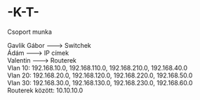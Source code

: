 # -K-T-
Csoport munka

Gavlik Gábor ---> Switchek  
Ádám ---> IP címek   
Valentin ---> Routerek
<br>
Vlan 10: 192.168.10.0, 192.168.110.0, 192.168.210.0, 192.168.40.0   
Vlan 20: 192.168.20.0, 192.168.120.0, 192.168.220.0, 192.168.50.0   
Vlan 30: 192.168.30.0, 192.168.130.0, 192.168.230.0, 192.168.60.0
<br>
Routerek között: 10.10.10.0
